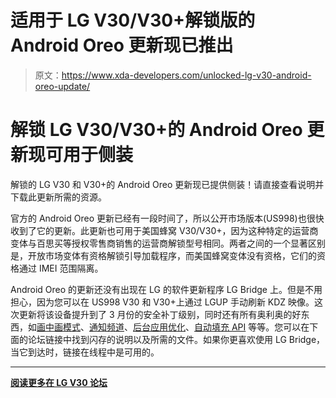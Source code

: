 # 适用于 LG V30/V30+解锁版的 Android Oreo 更新现已推出

> 原文：<https://www.xda-developers.com/unlocked-lg-v30-android-oreo-update/>

# 解锁 LG V30/V30+的 Android Oreo 更新现可用于侧装

解锁的 LG V30 和 V30+的 Android Oreo 更新现已提供侧装！请直接查看说明并下载此更新所需的资源。

官方的 Android Oreo 更新已经有一段时间了，所以公开市场版本(US998)也很快收到了它的更新。此更新也可用于美国蜂窝 V30/V30+，因为这种特定的运营商变体与百思买等授权零售商销售的运营商解锁型号相同。两者之间的一个显著区别是，开放市场变体有资格解锁引导加载程序，而美国蜂窝变体没有资格，它们的资格通过 IMEI 范围隔离。

Android Oreo 的更新还没有出现在 LG 的软件更新程序 LG Bridge 上。但是不用担心，因为您可以在 US998 V30 和 V30+上通过 LGUP 手动刷新 KDZ 映像。这次更新将该设备提升到了 3 月份的安全补丁级别，同时还有所有奥利奥的好东西，如[画中画模式](https://www.xda-developers.com/picture-in-picture-mode-desktop-google-chrome/)、[通知频道](https://www.xda-developers.com/notification-importance-controls-all-apps-android-oreo/)、[后台应用优化](https://www.xda-developers.com/android-oreo-oem-background-app-limitations/)、[自动填充 API](https://www.xda-developers.com/password-manager-autofill-api-data-leak/) 等等。您可以在下面的论坛链接中找到闪存的说明以及所需的文件。如果你更喜欢使用 LG Bridge，当它到达时，链接在线程中是可用的。

* * *

[**阅读更多在 LG V30 论坛**](https://forum.xda-developers.com/lg-v30/development/us998-lg-v30-us998-us99820a040330-kdz-t3786337)